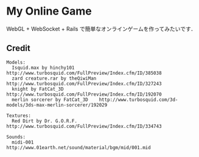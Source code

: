 My Online Game
================================
WebGL + WebSocket + Rails で簡単なオンラインゲームを作ってみたいです．


Credit
-----

    Models:
      Isquid.max by hinchy101         http://www.turbosquid.com/FullPreview/Index.cfm/ID/385038
      zard creature.rar by theQiwiMan http://www.turbosquid.com/FullPreview/Index.cfm/ID/327243
      knight by FatCat_3D             http://www.turbosquid.com/FullPreview/Index.cfm/ID/192070
      merlin sorcerer by FatCat_3D    http://www.turbosquid.com/3d-models/3ds-max-merlin-sorcerer/192029

    Textures:
      Red Dirt by Dr. G.O.R.F.        http://www.turbosquid.com/FullPreview/Index.cfm/ID/334743

    Sounds:
      midi-001                        http://www.01earth.net/sound/material/bgm/mid/001.mid


